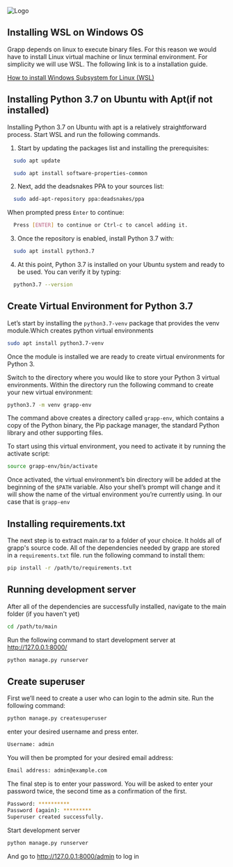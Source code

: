 ![Logo](http://www.grapp.ivelin.info/static/images/grapp-logo.png)

## Installing WSL on Windows OS

Grapp depends on linux to execute binary files. For this reason we would have to install Linux virtual machine or linux terminal environment. For simplicity we will use WSL. The  following link is to a installation guide.

[How to install Windows Subsystem for Linux (WSL)](https://www.windowscentral.com/install-windows-subsystem-linux-windows-10) 

## Installing Python 3.7 on Ubuntu with Apt(if not installed)
Installing Python 3.7 on Ubuntu with apt is a relatively straightforward process. Start WSL and run the following commands.


1. Start by updating the packages list and installing the prerequisites:
```bash
  sudo apt update
```

```bash
  sudo apt install software-properties-common
```
2. Next, add the deadsnakes PPA to your sources list:

```bash
  sudo add-apt-repository ppa:deadsnakes/ppa
```
When prompted press `Enter` to continue:

```bash
  Press [ENTER] to continue or Ctrl-c to cancel adding it.
```
3. Once the repository is enabled, install Python 3.7 with:

```bash
  sudo apt install python3.7
```
4. At this point, Python 3.7 is installed on your Ubuntu system and ready to be used. You can verify it by typing:

```bash
  python3.7 --version
```

## Create Virtual Environment for Python 3.7 
Let’s start by installing the `python3.7-venv` package that provides the venv module.Which creates python virtual environments

```bash
sudo apt install python3.7-venv
```

Once the module is installed we are ready to create virtual environments for Python 3.

Switch to the directory where you would like to store your Python 3 virtual environments. Within the directory run the following command to create your new virtual environment:

```bash
python3.7 -m venv grapp-env
```
The command above creates a directory called `grapp-env`, which contains a copy of the Python binary, the Pip package manager, the standard Python library and other supporting files.

To start using this virtual environment, you need to activate it by running the activate script:

```bash
source grapp-env/bin/activate
```

Once activated, the virtual environment’s bin directory will be added at the beginning of the `$PATH` variable. Also your shell’s prompt will change and it will show the name of the virtual environment you’re currently using. In our case that is `grapp-env`


## Installing requirements.txt
The next step is to extract main.rar to a folder of your choice. It holds all of grapp's source code. All of the dependencies needed by grapp are stored in a `requirements.txt` file.
run the following command to install them:

```bash
pip install -r /path/to/requirements.txt
```
## Running development server
After all of the dependencies are successfully installed, navigate to the main folder (if you haven't yet)

```bash
cd /path/to/main
```
Run the following command to start development server at http://127.0.0.1:8000/

```bash
python manage.py runserver
```
## Create superuser
First we’ll need to create a user who can login to the admin site. Run the following command:

```bash
python manage.py createsuperuser
```

enter your desired username and press enter.

```bash
Username: admin
```
You will then be prompted for your desired email address:

```bash
Email address: admin@example.com
```
The final step is to enter your password. You will be asked to enter your password twice, the second time as a confirmation of the first.

```bash
Password: **********
Password (again): *********
Superuser created successfully.
```
Start development server
```bash
python manage.py runserver
```
And go to http://127.0.0.1:8000/admin to log in
